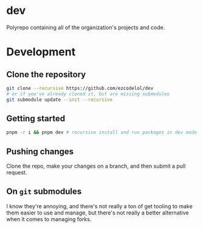 # dev

Polyrepo containing all of the organization's projects and code.

# Development

## Clone the repository

```sh
git clone --recursive https://github.com/ezcodelol/dev
# or if you've already cloned it, but are missing submodules
git submodule update --init --recursive
```

## Getting started

```sh
pnpm -r i && pnpm dev # recursive install and run packages in dev mode
```

## Pushing changes

Clone the repo, make your changes on a branch, and then submit a pull request.

## On `git` submodules

I know they're annoying, and there's not really a ton of get tooling to make them easier to use and manage, but there's not really a better alternative when it comes to managing forks.
